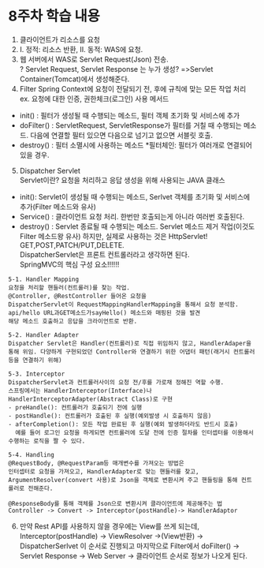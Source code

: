 # 8주차 학습 내용  
  

1. 클라이언트가 리소스를 요청  
2. I. 정적: 리소스 반환, II. 동적: WAS에 요청.
3. 웹 서버에서 WAS로 Servlet Request(Json) 전송.  
   ? Servlet Request, Servlet Response 는 누가 생성? =>Servlet Container(Tomcat)에서 생성해준다.
4. Filter Spring Context에 요청이 전달되기 전, 후에 규칙에 맞는 모든 작업 처리 ex. 요청에 대한 인증, 권한체크(로그인) 사용
   메서드
- init() : 필터가 생성될 때 수행되는 메소드, 필터 객체 초기화 및 서비스에 추가
- doFilter() : ServletRequest, ServletResponse가 필터를 거칠 때 수행되는 메소드. 다음에 연결할 필터 있으면 다음으로 넘기고 없으면 서블릿 호출.
- destroy() : 필터 소멸시에 사용하는 메소드
  *필터체인: 필터가 여러개로 연결되어 있을 경우.

5. Dispatcher Servlet  
   Servlet이란? 요청을 처리하고 응답 생성을 위해 사용되는 JAVA 클래스 
- init(): Servlet이 생성될 때 수행되는 메소드, Serlvet 객체를 초기화 및 서비스에 추가(Filter 메소드와 유사)
- Service() : 클라이언트 요청 처리. 한번만 호출되는게 아니라 여러번 호출된다.
- destroy() : Servlet 종료될 때 수행되는 메소드. Servlet 메소드 제거 작업(이것도 Filter 메소드왕 유사)
  하지만, 실제로 사용하는 것은 HttpServlet!  
  GET,POST,PATCH/PUT,DELETE.  
  DispatcherServlet은 프론트 컨트롤러라고 생각하면 된다.  
  SpringMVC의 핵심 구성 요소!!!!!!

```
5-1. Handler Mapping  
요청을 처리할 핸들러(컨트롤러)를 찾는 작업.  
@Controller, @RestController 들어온 요청을
DispatcherServlet이 RequestMappingHandlerMapping을 통해서 요청 분석함.  
api/hello URL과GET메소드가sayHello() 메소드와 매핑된 것을 발견  
해당 메소드 호출하고 응답을 크라이언트로 반환. 
```
```
5-2. Handler Adapter
Dispatcher Servlet은 Handler(컨트롤러)로 직접 위임하지 않고, HandlerAdaper을 통해 위임. 다양하게 구현되었던 Controller와 연결하기 위한 어댑터 패턴(래거시 컨트롤러 등을 연결하기 위해)  
```

```
5-3. Interceptor
DispatcherServlet과 컨트롤러사이의 요청 전/후를 가로채 정해진 역할 수행.
스프링에서는 HandlerInterceptor(Interface)나 HandlerInterceptorAdapter(Abstract Class)로 구현
- preHandle(): 컨트롤러가 호출되기 전에 실행
- postHandle(): 컨트롤러가 호출된 후 실행(예외발생 시 호출하지 않음)
- afterCompletion(): 모든 작업 완료된 후 실행(예외 발생하더라도 반드시 호출)
  예를 들어 로그인 요청을 하게되면 컨트롤러에 도달 전에 인증 절차를 인터셉터를 이용해서 수행하는 로직을 짤 수 있다.
```

```
5-4. Handling
@RequestBody, @RequestParam등 매개변수를 가져오는 방법은
인터셉터로 요청을 가져오고, HandlerAdapter로 맞는 핸들러를 찾고, ArgumentResolver(convert 사용)로 Json을 객체로 변환시켜 주고 핸들링을 통해 컨트롤러로 전해준다.

@ResponseBody를 통해 객체를 Json으로 변환시켜 클라이언트에 제공해주는 법
Controller -> Convert -> Interceptor(postHandle)-> HandlerAdaptor
```


6. 만약 Rest API를 사용하지 않을 경우에는 View를 쓰게 되는데, Interceptor(postHandle) -> ViewResolver ->(View반환) -> DispatcherSerlvet 이 순서로 진행되고 마지막으로 Filter에서 doFilter() -> Servlet Response -> Web Server -> 클라이언트 순서로 정보가 나오게 된다.

